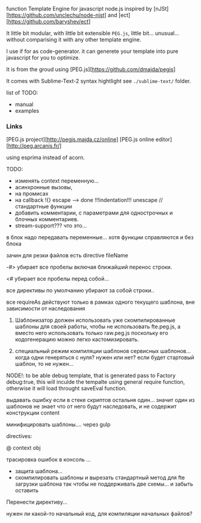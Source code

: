 function Template Engine for javascript node.js inspired by [nJSt][https://github.com/unclechu/node-njst] and [ect][https://github.com/baryshev/ect]

It little bit modular, with little bit extensible `PEG.js`, little bit... unusual... without comparising it with any other template engine.

I use if for as code-generator.
it can generete your template into pure javascript for you to optimize. 

It is from the groud using [PEG.js][https://github.com/dmajda/pegjs]

It comes with Sublime-Text-2 syntax hightlight see `./sublime-text/` folder.

list of TODO:

- manual
- examples


### Links

[PEG.js project][http://pegjs.majda.cz/online]
[PEG.js online editor][http://peg.arcanis.fr/]

using esprima instead of acorn.

TODO:
 - изменять context переменную...
 - асинхронные вызовы, 
  - на промисах
  - на callback
  !{} escape --> done
  !!!indentation!!!
 unescape // стандартные функции
 - добавить комментарии, с параметрами для однострочных и блочных комментариев.
 - stream-support??? что это...

в блок надо передавать переменные... хотя функции справляются и без блока

зачин для резки файлов есть directive fileName

-#> убирает все пробелы включая ближайший перенос строки.

<# убирает все пробелы перед собой...

все директивы по умолчанию убирают за собой строки..

все requireAs действуют только в рамках одного текущего шаблона, вне зависимости от наследования

1. Шаблонизатор должен использовать уже скомпилированные шаблоны для своей работы, чтобы не использовать fte.peg.js, а вместо него использовать только raw.peg.js поскольку его кодогенерацию можно легко кастомизировать.

2. специальный режим компиляции шаблонов сервисных шаблонов...
когда одни генеряться с нуля? нужен или нет? если будет стартовый шаблон, то не нужен...

NODE!: to be able debug template, that is generated pass to Factory debug:true, this will inculde the tempalte using general require function, otherwise it will load throught saveEval function.

выдавать ошибку если в стеке скриптов остальня один... значит один из шаблонов не знает что от него будут наследовать, и не содержит конструкции content

минифицировать шаблоны.... через gulp

directives:

@ context obj

трасировка ошибок в консоль ... 
- защита шаблона...
- скомпилировать шаблоны и вырезать стандартный метод для fte загрузки шаблона так чтобы не поддерживать две схемы... и забыть оставить


Перенести директиву...

нужен ли какой-то начальный код, для компиляции начальных файлов?


